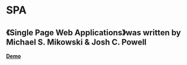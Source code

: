 # SPA

## 《Single Page Web Applications》was written by Michael S. Mikowski & Josh C. Powell

**[Demo](http://codewith.love/SPA-Learning/SPA/spa.html)**

